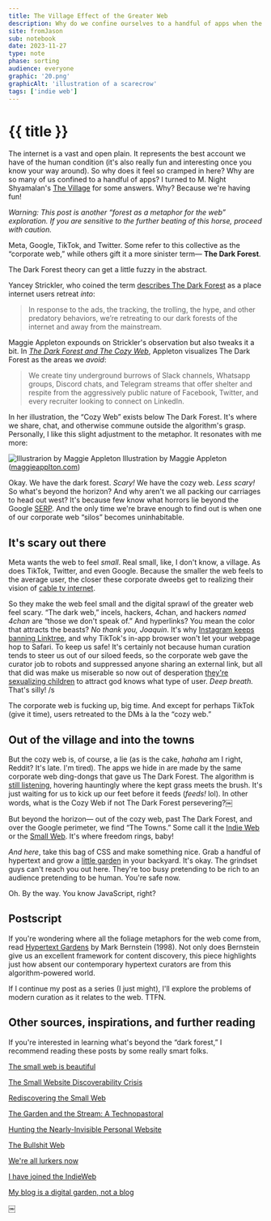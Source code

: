 ```yaml
---
title: The Village Effect of the Greater Web
description: Why do we confine ourselves to a handful of apps when the web is so gigantic?
site: fromJason
sub: notebook
date: 2023-11-27
type: note
phase: sorting
audience: everyone
graphic: '20.png'
graphicAlt: 'illustration of a scarecrow'
tags: ['indie web']
---
```

# {{ title }}

The internet is a vast and open plain. It represents the best account we have of the human condition (it's also really fun and interesting once you know your way around). So why does it feel so cramped in here? Why are so many of us confined to a handful of apps? I turned to M. Night Shyamalan's [The Village](https://en.wikipedia.org/wiki/The_Village_(2004_film)) for some answers. Why? Because we're having fun!

*Warning: This post is another “forest as a metaphor for the web” exploration. If you are sensitive to the further beating of this horse, proceed with caution.*

Meta, Google, TikTok, and Twitter. Some refer to this collective as the “corporate web,” while others gift it a more sinister term— **The Dark Forest**.

The Dark Forest theory can get a little fuzzy in the abstract. 

Yancey Strickler, who coined the term [describes The Dark Forest](https://onezero.medium.com/the-dark-forest-theory-of-the-internet-7dc3e68a7cb1) as a place internet users retreat *into*:

> In response to the ads, the tracking, the trolling, the hype, and other predatory behaviors, we’re retreating to our dark forests of the internet and away from the mainstream.

Maggie Appleton expounds on Strickler's observation but also tweaks it a bit. In *[The Dark Forest and The Cozy Web](https://maggieappleton.com/cozy-web)*, Appleton visualizes The Dark Forest as the areas we *avoid*:

> We create tiny underground burrows of Slack channels, Whatsapp groups, Discord chats, and Telegram streams that offer shelter and respite from the aggressively public nature of Facebook, Twitter, and every recruiter looking to connect on LinkedIn.

In her illustration, the “Cozy Web” exists below The Dark Forest. It's where we share, chat, and otherwise commune outside the algorithm's grasp. Personally, I like this slight adjustment to the metaphor. It resonates with me more:

![Illustrarion by Maggie Appleton](https://res.cloudinary.com/dg3gyk0gu/image/upload/c_scale,w_960/v1589323597/maggieappleton.com/notes/cozyweb-tw.png)
Illustration by Maggie Appleton ([maggieapplton.com](https://maggieappleton.com/))

Okay. We have the dark forest. *Scary!* We have the cozy web. *Less scary!* So what's beyond the horizon? And why aren't we all packing our carriages to head out west? It's because few know what horrors lie beyond the Google [SERP](https://en.wikipedia.org/wiki/Search_engine_results_page). And the only time we're brave enough to find out is when one of our corporate web “silos” becomes uninhabitable. 

## It's scary out there

Meta wants the web to feel *small*. Real small, like, I don't know, a village. As does TikTok, Twitter, and even Google. Because the smaller the web feels to the average user, the closer these corporate dweebs get to realizing their vision of [cable tv internet](https://blog.elatable.com/2006/02/creators-synthesizers-and-consumers.html). 

So they make the web feel small and the digital sprawl of the greater web feel scary. “The dark web,” incels, hackers, 4chan, and hackers *named 4chan* are “those we don't speak of.” And hyperlinks? You mean the color that attracts the beasts? *No thank you, Joaquin*. It's why [Instagram keeps banning Linktree](https://twitter.com/Linktree_/status/1240063994120921089), and why TikTok's in-app browser won't let your webpage hop to Safari. To keep us safe! It's certainly not because human curation tends to steer us out of our siloed feeds, so the corporate web gave the curator job to robots and suppressed anyone sharing an external link, but all that did was make us miserable so now out of desperation [they're sexualizing children](https://www.wsj.com/tech/meta-instagram-video-algorithm-children-adult-sexual-content-72874155) to attract god knows what type of user. *Deep breath.* That's silly! /s

The corporate web is fucking up, big time. And except for perhaps TikTok (give it time), users retreated to the DMs à la the “cozy web.”

## Out of the village and into the towns

But the cozy web is, of course, a lie (as is the cake, *hahaha* am I right, Reddit? It's late. I'm tired). The apps we hide in are made by the same corporate web ding-dongs that gave us The Dark Forest. The algorithm is [still listening](https://fromjason.xyz/p/notebook/mind-if-i-search-your-car/), hovering hauntingly where the kept grass meets the brush. It's just waiting for us to kick up our feet before it feeds (*feeds!* lol). In other words, what is the Cozy Web if not The Dark Forest persevering?￼ 

But beyond the horizon— out of the cozy web, past The Dark Forest, and over the Google perimeter, we find “The Towns.” Some call it the [Indie Web](https://indieweb.org/principles) or the [Small Web](https://benhoyt.com/writings/the-small-web-is-beautiful/). It's where freedom rings, baby! 

*And here*, take this bag of CSS and make something nice. Grab a handful of hypertext and grow a [little garden](https://maggieappleton.com/garden-history) in your backyard. It's okay. The grindset guys can't reach you out here. They're too busy pretending to be rich to an audience pretending to be human. You're safe now. 

Oh. By the way. You know JavaScript, right?

## Postscript 

If you're wondering where all the foliage metaphors for the web come from, read [Hypertext Gardens](http://www.eastgate.com/garden/Enter.html) by Mark Bernstein (1998). Not only does Bernstein give us an excellent framework for content discovery, this piece highlights just how absent our contemporary hypertext curators are from this algorithm-powered world. 

If I continue my post as a series (I just might), I'll explore the problems of modern curation as it relates to the web. TTFN. 

## Other sources, inspirations, and further reading

If you're interested in learning what's beyond the “dark forest,” I recommend reading these posts by some really smart folks. 

[The small web is beautiful](https://benhoyt.com/writings/the-small-web-is-beautiful/)

[The Small Website Discoverability Crisis](https://www.marginalia.nu/log/19-website-discoverability-crisis/)

[Rediscovering the Small Web](https://neustadt.fr/essays/the-small-web/)

[The Garden and the Stream: A Technopastoral](https://hapgood.us/2015/10/17/the-garden-and-the-stream-a-technopastoral/)

[Hunting the Nearly-Invisible Personal Website](https://cheapskatesguide.org/articles/personal-website-hunting.html)

[The Bullshit Web](https://pxlnv.com/blog/bullshit-web/)

[We're all lurkers now](https://embedded.substack.com/p/were-all-lurkers-now)

[I have joined the IndieWeb](https://blog.rubenwardy.com/2023/10/10/hello-indieweb/)

[My blog is a digital garden, not a blog](https://joelhooks.com/digital-garden/)

￼